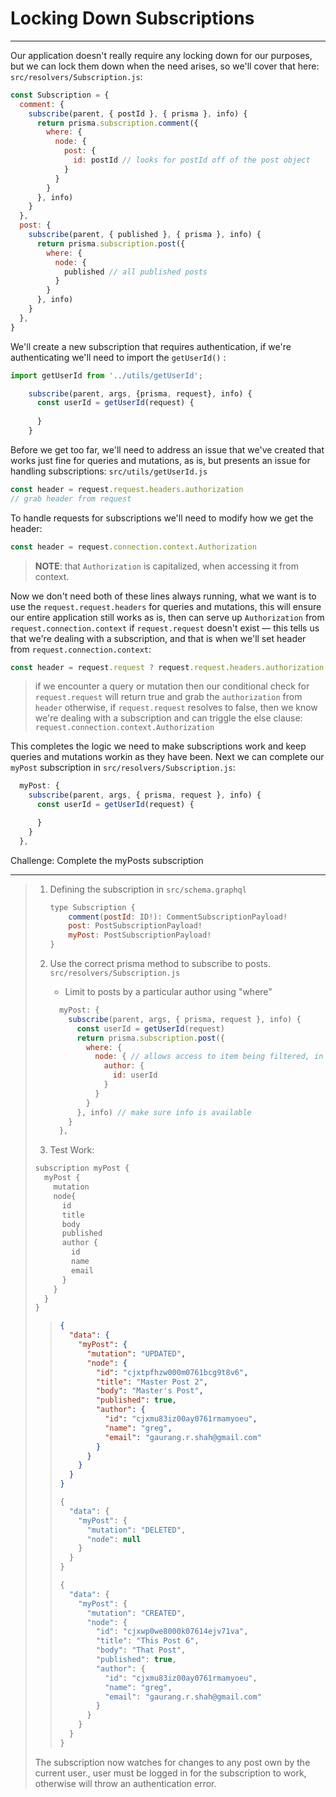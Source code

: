 # Locking Down Subscriptions

---------------------------------

Our application doesn't really require any locking down for our purposes, but we can lock them down when the need arises, so we'll cover that here: `src/resolvers/Subscription.js`:

```js
const Subscription = {
  comment: {
    subscribe(parent, { postId }, { prisma }, info) {
      return prisma.subscription.comment({
        where: {
          node: {
            post: {
              id: postId // looks for postId off of the post object
            }
          }
        }
      }, info)
    }
  },
  post: {
    subscribe(parent, { published }, { prisma }, info) {
      return prisma.subscription.post({
        where: {
          node: {
            published // all published posts
          }
        }
      }, info)
    }
  },
}
```



We'll create a new subscription that requires authentication, if we're authenticating we'll need to import the `getUserId()` :

```js
import getUserId from '../utils/getUserId';
```

```js
    subscribe(parent, args, {prisma, request}, info) {
      const userId = getUserId(request) {
        
      }
    }
```



Before we get too far, we'll need to address an issue that we've created that works just fine for queries and mutations, as is, but presents an issue for handling subscriptions: `src/utils/getUserId.js`

```js
const header = request.request.headers.authorization
// grab header from request
```

To handle requests for subscriptions we'll need to modify how we get the header: 

```js
const header = request.connection.context.Authorization
```

> **NOTE**: that `Authorization` is capitalized, when accessing it from context.

Now we don't need both of these lines always running, what we want is to use the `request.request.headers` for queries and mutations, this will ensure our entire application still works as is, then can serve up `Authorization` from `request.connection.context` if `request.request` doesn't exist — this tells us that we're dealing with a subscription, and that is when we'll set header from `request.connection.context`:

```js
const header = request.request ? request.request.headers.authorization : request.connection.context.Authorization
```

> if we encounter a query or mutation then our conditional check for `request.request` will return true and grab the `authorization` from `header` otherwise, if `request.request` resolves to false, then we know we're dealing with a subscription and can triggle the else clause: `request.connection.context.Authorization`

This completes the logic we need to make subscriptions work and keep queries and mutations workin as they have been. Next we can complete our `myPost` subscription in `src/resolvers/Subscription.js`:

```js
  myPost: {
    subscribe(parent, args, { prisma, request }, info) {
      const userId = getUserId(request) {

      }
    }
  },
```

Challenge: Complete the myPosts subscription

---------------------------------

> 1. Defining the subscription in `src/schema.graphql`
>
>    ```js
>    type Subscription {
>        comment(postId: ID!): CommentSubscriptionPayload!
>        post: PostSubscriptionPayload!
>        myPost: PostSubscriptionPayload!
>    }
>    ```
>
>    
>
> 2. Use the correct prisma method to subscribe to posts.  `src/resolvers/Subscription.js`
>
>    - Limit to posts by a particular author using "where"
>
>    ```js
>      myPost: {
>        subscribe(parent, args, { prisma, request }, info) {
>          const userId = getUserId(request)
>          return prisma.subscription.post({
>            where: {
>              node: { // allows access to item being filtered, in our case: posts
>                author: {
>                  id: userId
>                }
>              }
>            }
>          }, info) // make sure info is available
>        }
>      },
>    ```
>
> 3. Test Work:
>
> ```js
> subscription myPost {
>   myPost {
>     mutation
>     node{
>       id
>       title
>       body
>       published
>       author {
>         id
>         name
>         email
>       }
>     }
>   }
> }
> 
> ```
>
> > ```json
> > {
> >   "data": {
> >     "myPost": {
> >       "mutation": "UPDATED",
> >       "node": {
> >         "id": "cjxtpfhzw000m0761bcg9t8v6",
> >         "title": "Master Post 2",
> >         "body": "Master's Post",
> >         "published": true,
> >         "author": {
> >           "id": "cjxmu83iz00ay0761rmamyoeu",
> >           "name": "greg",
> >           "email": "gaurang.r.shah@gmail.com"
> >         }
> >       }
> >     }
> >   }
> > }
> > ```
> >
> > ```js
> > {
> >   "data": {
> >     "myPost": {
> >       "mutation": "DELETED",
> >       "node": null
> >     }
> >   }
> > }
> > ```
> >
> > ```js
> > {
> >   "data": {
> >     "myPost": {
> >       "mutation": "CREATED",
> >       "node": {
> >         "id": "cjxwp0we8000k07614ejv71va",
> >         "title": "This Post 6",
> >         "body": "That Post",
> >         "published": true,
> >         "author": {
> >           "id": "cjxmu83iz00ay0761rmamyoeu",
> >           "name": "greg",
> >           "email": "gaurang.r.shah@gmail.com"
> >         }
> >       }
> >     }
> >   }
> > }
> > ```
>
> The subscription now watches for changes to any post own by the current user., user must be logged in for the subscription to work, otherwise will throw an authentication error. 